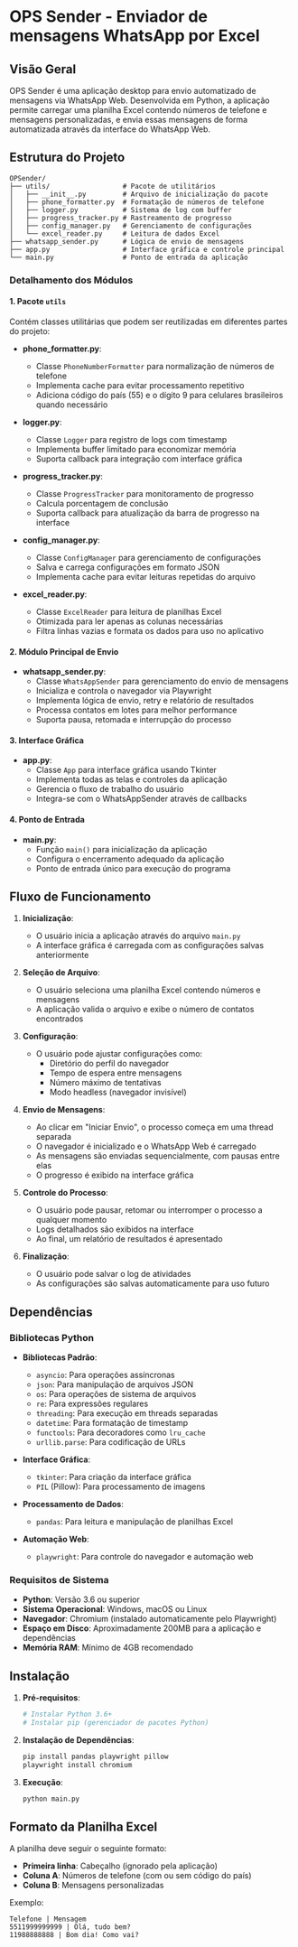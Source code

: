# OPS Sender - Enviador de mensagens WhatsApp por Excel

## Visão Geral

OPS Sender é uma aplicação desktop para envio automatizado de mensagens via WhatsApp Web. Desenvolvida em Python, a aplicação permite carregar uma planilha Excel contendo números de telefone e mensagens personalizadas, e envia essas mensagens de forma automatizada através da interface do WhatsApp Web.

## Estrutura do Projeto

```
OPSender/
├── utils/                  # Pacote de utilitários
│   ├── __init__.py         # Arquivo de inicialização do pacote
│   ├── phone_formatter.py  # Formatação de números de telefone
│   ├── logger.py           # Sistema de log com buffer
│   ├── progress_tracker.py # Rastreamento de progresso
│   ├── config_manager.py   # Gerenciamento de configurações
│   └── excel_reader.py     # Leitura de dados Excel
├── whatsapp_sender.py      # Lógica de envio de mensagens
├── app.py                  # Interface gráfica e controle principal
└── main.py                 # Ponto de entrada da aplicação
```

### Detalhamento dos Módulos

#### 1. Pacote `utils`

Contém classes utilitárias que podem ser reutilizadas em diferentes partes do projeto:

- **phone_formatter.py**: 
  - Classe `PhoneNumberFormatter` para normalização de números de telefone
  - Implementa cache para evitar processamento repetitivo
  - Adiciona código do país (55) e o dígito 9 para celulares brasileiros quando necessário

- **logger.py**: 
  - Classe `Logger` para registro de logs com timestamp
  - Implementa buffer limitado para economizar memória
  - Suporta callback para integração com interface gráfica

- **progress_tracker.py**: 
  - Classe `ProgressTracker` para monitoramento de progresso
  - Calcula porcentagem de conclusão
  - Suporta callback para atualização da barra de progresso na interface

- **config_manager.py**: 
  - Classe `ConfigManager` para gerenciamento de configurações
  - Salva e carrega configurações em formato JSON
  - Implementa cache para evitar leituras repetidas do arquivo

- **excel_reader.py**: 
  - Classe `ExcelReader` para leitura de planilhas Excel
  - Otimizada para ler apenas as colunas necessárias
  - Filtra linhas vazias e formata os dados para uso no aplicativo

#### 2. Módulo Principal de Envio

- **whatsapp_sender.py**: 
  - Classe `WhatsAppSender` para gerenciamento do envio de mensagens
  - Inicializa e controla o navegador via Playwright
  - Implementa lógica de envio, retry e relatório de resultados
  - Processa contatos em lotes para melhor performance
  - Suporta pausa, retomada e interrupção do processo

#### 3. Interface Gráfica

- **app.py**: 
  - Classe `App` para interface gráfica usando Tkinter
  - Implementa todas as telas e controles da aplicação
  - Gerencia o fluxo de trabalho do usuário
  - Integra-se com o WhatsAppSender através de callbacks

#### 4. Ponto de Entrada

- **main.py**: 
  - Função `main()` para inicialização da aplicação
  - Configura o encerramento adequado da aplicação
  - Ponto de entrada único para execução do programa

## Fluxo de Funcionamento

1. **Inicialização**:
   - O usuário inicia a aplicação através do arquivo `main.py`
   - A interface gráfica é carregada com as configurações salvas anteriormente

2. **Seleção de Arquivo**:
   - O usuário seleciona uma planilha Excel contendo números e mensagens
   - A aplicação valida o arquivo e exibe o número de contatos encontrados

3. **Configuração**:
   - O usuário pode ajustar configurações como:
     - Diretório do perfil do navegador
     - Tempo de espera entre mensagens
     - Número máximo de tentativas
     - Modo headless (navegador invisível)

4. **Envio de Mensagens**:
   - Ao clicar em "Iniciar Envio", o processo começa em uma thread separada
   - O navegador é inicializado e o WhatsApp Web é carregado
   - As mensagens são enviadas sequencialmente, com pausas entre elas
   - O progresso é exibido na interface gráfica

5. **Controle do Processo**:
   - O usuário pode pausar, retomar ou interromper o processo a qualquer momento
   - Logs detalhados são exibidos na interface
   - Ao final, um relatório de resultados é apresentado

6. **Finalização**:
   - O usuário pode salvar o log de atividades
   - As configurações são salvas automaticamente para uso futuro

## Dependências

### Bibliotecas Python

- **Bibliotecas Padrão**:
  - `asyncio`: Para operações assíncronas
  - `json`: Para manipulação de arquivos JSON
  - `os`: Para operações de sistema de arquivos
  - `re`: Para expressões regulares
  - `threading`: Para execução em threads separadas
  - `datetime`: Para formatação de timestamp
  - `functools`: Para decoradores como `lru_cache`
  - `urllib.parse`: Para codificação de URLs

- **Interface Gráfica**:
  - `tkinter`: Para criação da interface gráfica
  - `PIL` (Pillow): Para processamento de imagens

- **Processamento de Dados**:
  - `pandas`: Para leitura e manipulação de planilhas Excel

- **Automação Web**:
  - `playwright`: Para controle do navegador e automação web

### Requisitos de Sistema

- **Python**: Versão 3.6 ou superior
- **Sistema Operacional**: Windows, macOS ou Linux
- **Navegador**: Chromium (instalado automaticamente pelo Playwright)
- **Espaço em Disco**: Aproximadamente 200MB para a aplicação e dependências
- **Memória RAM**: Mínimo de 4GB recomendado

## Instalação

1. **Pré-requisitos**:
   ```bash
   # Instalar Python 3.6+
   # Instalar pip (gerenciador de pacotes Python)
   ```

2. **Instalação de Dependências**:
   ```bash
   pip install pandas playwright pillow
   playwright install chromium
   ```

3. **Execução**:
   ```bash
   python main.py
   ```

## Formato da Planilha Excel

A planilha deve seguir o seguinte formato:
- **Primeira linha**: Cabeçalho (ignorado pela aplicação)
- **Coluna A**: Números de telefone (com ou sem código do país)
- **Coluna B**: Mensagens personalizadas

Exemplo:
```
Telefone | Mensagem
5511999999999 | Olá, tudo bem?
11988888888 | Bom dia! Como vai?
```


